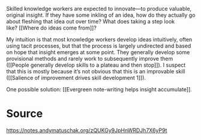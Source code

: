 Skilled knowledge workers are expected to innovate—to produce valuable, original insight. If they have some inkling of an idea, how do they actually go about fleshing that idea out over time? What does taking a step look like? [[Where do ideas come from]]?

My intuition is that most knowledge workers develop ideas intuitively, often using tacit processes, but that the process is largely undirected and based on hope that insight emerges at some point. They generally develop some provisional methods and rarely work to subsequently improve them ([[People generally develop skills to a plateau and then stop]]). I suspect that this is mostly because it’s not obvious that this is an improvable skill ([[Salience of improvement drives skill development 1]]).

One possible solution: [[Evergreen note-writing helps insight accumulate]].

# Source
https://notes.andymatuschak.org/zQUKGy9JpHnWRDJh7X6yP9t